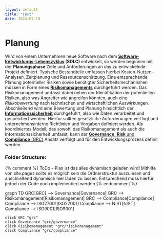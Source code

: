 ```yaml
---
layout: default
title: "Test"
date: 2024-07-19
---
```


# Planung
Wird von einem Unternehmen neue Software nach dem **[Software-Entwicklungs-Lebenszyklus](/pages/...) (SDLC)** entwickelt, so werden beginnen mit der **Planungsphase** Ziele und Anforderungen an das zu entwickelnde Projekt definiert. Typische Bestandteile umfassen hierbei Kosten-Nutzen-Analysen, Zeitplanung und Ressourcenschätzung. 
Eine entsprechende Planung potentieller Risiken sowie benötigter Sicherheitsmechanismen müssen in Form eines [**Risikomanagements**](/pages/risikomanagemt/)  durchgeführt werden. Das Risikomanagement umfasst dabei neben der Identifikation der potentiellen Risiken, also was Angreifer wie angreifen könnten, auch eine *Risikobewertung* nach technischen und wirtschaftlichen Auswirkungen. 
Abschließend wird eine Bewertung und Planung hinsichtlich der [**Informationssicherheit**](/pages) durchgeführt, also wie Daten verarbeitet und gespeichert werden. Hierfür sollten gesetzliche Anforderungen verflogt und unternehmensinterne Richtlinien und Vorgaben definiert werden. 
Als koordiniertes Modell, das sowohl das Risikomanagement als auch die Informationssicherheit umfasst, kann der [**Governance**, **Risk** und **Compliance** (GRC)](/pages/...) Ansatz verfolgt und für den Entwicklungsprozess definit werden. 



### Folder Structure: 


{% comment %} 
ToDo - Plan ist das alles dynamisch geladen wird! 
Mithilfe von site.pages sollte es möglich sein die Ordnerstruktur auszulesen und anschließend dynamisch hier laden zu lassen. 
Entsprechend muss hierfür jedoch der Code noch implementiert werden
{% endcomment %}


<div class="mermaid">
    graph TD
    GRC[GRC] --> Governance[Governance]
    GRC --> Risikomanagement[Risikomanagement]
    GRC --> Compliance[Compliance]
    Compliance --> ISO27001[ISO27001]
    Compliance --> NIST[NIST]
    Compliance --> ISO9001[ISO9001]

    click GRC "grc"
    click Governance "grc/governance"
    click Risikomanagement "grc/risikomanagement"
    click Compliance "grc/compliance"
</div>